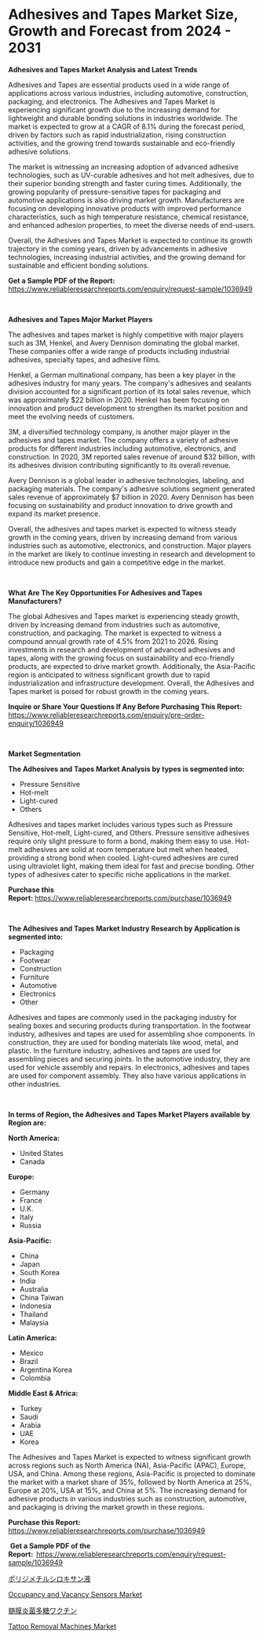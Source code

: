 <p><h1>Adhesives and Tapes Market Size, Growth and Forecast from 2024 - 2031</h1></p><p><strong>Adhesives and Tapes Market Analysis and Latest Trends</strong></p>
<p><p>Adhesives and Tapes are essential products used in a wide range of applications across various industries, including automotive, construction, packaging, and electronics. The Adhesives and Tapes Market is experiencing significant growth due to the increasing demand for lightweight and durable bonding solutions in industries worldwide. The market is expected to grow at a CAGR of 8.1% during the forecast period, driven by factors such as rapid industrialization, rising construction activities, and the growing trend towards sustainable and eco-friendly adhesive solutions.</p><p>The market is witnessing an increasing adoption of advanced adhesive technologies, such as UV-curable adhesives and hot melt adhesives, due to their superior bonding strength and faster curing times. Additionally, the growing popularity of pressure-sensitive tapes for packaging and automotive applications is also driving market growth. Manufacturers are focusing on developing innovative products with improved performance characteristics, such as high temperature resistance, chemical resistance, and enhanced adhesion properties, to meet the diverse needs of end-users.</p><p>Overall, the Adhesives and Tapes Market is expected to continue its growth trajectory in the coming years, driven by advancements in adhesive technologies, increasing industrial activities, and the growing demand for sustainable and efficient bonding solutions.</p></p>
<p><strong>Get a Sample PDF of the Report:&nbsp;</strong> <a href="https://www.reliableresearchreports.com/enquiry/request-sample/1036949">https://www.reliableresearchreports.com/enquiry/request-sample/1036949</a></p>
<p>&nbsp;</p>
<p><strong>Adhesives and Tapes Major Market Players</strong></p>
<p><p>The adhesives and tapes market is highly competitive with major players such as 3M, Henkel, and Avery Dennison dominating the global market. These companies offer a wide range of products including industrial adhesives, specialty tapes, and adhesive films. </p><p>Henkel, a German multinational company, has been a key player in the adhesives industry for many years. The company's adhesives and sealants division accounted for a significant portion of its total sales revenue, which was approximately $22 billion in 2020. Henkel has been focusing on innovation and product development to strengthen its market position and meet the evolving needs of customers.</p><p>3M, a diversified technology company, is another major player in the adhesives and tapes market. The company offers a variety of adhesive products for different industries including automotive, electronics, and construction. In 2020, 3M reported sales revenue of around $32 billion, with its adhesives division contributing significantly to its overall revenue.</p><p>Avery Dennison is a global leader in adhesive technologies, labeling, and packaging materials. The company's adhesive solutions segment generated sales revenue of approximately $7 billion in 2020. Avery Dennison has been focusing on sustainability and product innovation to drive growth and expand its market presence.</p><p>Overall, the adhesives and tapes market is expected to witness steady growth in the coming years, driven by increasing demand from various industries such as automotive, electronics, and construction. Major players in the market are likely to continue investing in research and development to introduce new products and gain a competitive edge in the market.</p></p>
<p>&nbsp;</p>
<p><strong>What Are The Key Opportunities For Adhesives and Tapes Manufacturers?</strong></p>
<p><p>The global Adhesives and Tapes market is experiencing steady growth, driven by increasing demand from industries such as automotive, construction, and packaging. The market is expected to witness a compound annual growth rate of 4.5% from 2021 to 2026. Rising investments in research and development of advanced adhesives and tapes, along with the growing focus on sustainability and eco-friendly products, are expected to drive market growth. Additionally, the Asia-Pacific region is anticipated to witness significant growth due to rapid industrialization and infrastructure development. Overall, the Adhesives and Tapes market is poised for robust growth in the coming years.</p></p>
<p><strong>Inquire or Share Your Questions If Any Before Purchasing This Report:</strong> <a href="https://www.reliableresearchreports.com/enquiry/pre-order-enquiry/1036949">https://www.reliableresearchreports.com/enquiry/pre-order-enquiry/1036949</a></p>
<p>&nbsp;</p>
<p><strong>Market Segmentation</strong></p>
<p><strong>The Adhesives and Tapes Market Analysis by types is segmented into:</strong></p>
<p><ul><li>Pressure Sensitive</li><li>Hot-melt</li><li>Light-cured</li><li>Others</li></ul></p>
<p><p>Adhesives and tapes market includes various types such as Pressure Sensitive, Hot-melt, Light-cured, and Others. Pressure sensitive adhesives require only slight pressure to form a bond, making them easy to use. Hot-melt adhesives are solid at room temperature but melt when heated, providing a strong bond when cooled. Light-cured adhesives are cured using ultraviolet light, making them ideal for fast and precise bonding. Other types of adhesives cater to specific niche applications in the market.</p></p>
<p><strong>Purchase this Report:&nbsp;</strong><a href="https://www.reliableresearchreports.com/purchase/1036949">https://www.reliableresearchreports.com/purchase/1036949</a></p>
<p>&nbsp;</p>
<p><strong>The Adhesives and Tapes Market Industry Research by Application is segmented into:</strong></p>
<p><ul><li>Packaging</li><li>Footwear</li><li>Construction</li><li>Furniture</li><li>Automotive</li><li>Electronics</li><li>Other</li></ul></p>
<p><p>Adhesives and tapes are commonly used in the packaging industry for sealing boxes and securing products during transportation. In the footwear industry, adhesives and tapes are used for assembling shoe components. In construction, they are used for bonding materials like wood, metal, and plastic. In the furniture industry, adhesives and tapes are used for assembling pieces and securing joints. In the automotive industry, they are used for vehicle assembly and repairs. In electronics, adhesives and tapes are used for component assembly. They also have various applications in other industries.</p></p>
<p>&nbsp;</p>
<p><strong>In terms of Region, the Adhesives and Tapes Market Players available by Region are:</strong></p>
<p>
    <p> <strong> North America: </strong>
        <ul>
            <li>United States</li>
            <li>Canada</li>
        </ul>
        </p> 
    <p> <strong> Europe: </strong>
        <ul>
            <li>Germany</li>
            <li>France</li>
            <li>U.K.</li>
            <li>Italy</li>
            <li>Russia</li>
        </ul>
        </p> 
    <p> <strong> Asia-Pacific: </strong>
        <ul>
            <li>China</li>
            <li>Japan</li>
            <li>South Korea</li>
            <li>India</li>
            <li>Australia</li>
            <li>China Taiwan</li>
            <li>Indonesia</li>
            <li>Thailand</li>
            <li>Malaysia</li>
        </ul>
        </p> 
    <p> <strong> Latin America: </strong>
        <ul>
            <li>Mexico</li>
            <li>Brazil</li>
            <li>Argentina Korea</li>
            <li>Colombia</li>
        </ul>
        </p> 
    <p> <strong> Middle East & Africa: </strong>
        <ul>
            <li>Turkey</li>
            <li>Saudi</li>
            <li>Arabia</li>
            <li>UAE</li>
            <li>Korea</li>
        </ul>
    </p>
    </p>
<p><p>The Adhesives and Tapes Market is expected to witness significant growth across regions such as North America (NA), Asia-Pacific (APAC), Europe, USA, and China. Among these regions, Asia-Pacific is projected to dominate the market with a market share of 35%, followed by North America at 25%, Europe at 20%, USA at 15%, and China at 5%. The increasing demand for adhesive products in various industries such as construction, automotive, and packaging is driving the market growth in these regions.</p></p>
<p><strong>Purchase this Report: </strong><a href="https://www.reliableresearchreports.com/purchase/1036949">https://www.reliableresearchreports.com/purchase/1036949</a></p>
<p>&nbsp;<strong>Get a Sample PDF of the Report:&nbsp;&nbsp;</strong><a href="https://www.reliableresearchreports.com/enquiry/request-sample/1036949">https://www.reliableresearchreports.com/enquiry/request-sample/1036949</a></p>
<p><strong></strong></p>
<p><p><a href="https://medium.com/@kathleencrooks2003/%E3%83%9D%E3%83%AA%E3%82%B8%E3%83%A1%E3%83%81%E3%83%AB%E3%82%B7%E3%83%AD%E3%82%AD%E3%82%B5%E3%83%B3%E3%83%95%E3%83%AB%E3%82%A4%E3%83%89%E5%B8%82%E5%A0%B4%E3%82%B7%E3%82%A7%E3%82%A2%E3%81%AE%E5%A4%89%E5%8C%96%E3%81%A8%E5%B8%82%E5%A0%B4%E6%88%90%E9%95%B7%E3%83%88%E3%83%AC%E3%83%B3%E3%83%892024%E5%B9%B4-2031%E5%B9%B4-f44a06c7f807">ポリジメチルシロキサン液</a></p><p><a href="https://butternut-bug-553.notion.site/Occupancy-and-Vacancy-Sensors-Market-Size-Market-Trends-and-Growth-Outlook-forecasted-for-period-f-17e61f7596c743bdb43e144260ec38f3">Occupancy and Vacancy Sensors Market</a></p><p><a href="https://medium.com/@kathleencrooks2003/%E9%AB%93%E8%86%9C%E7%82%8E%E7%90%83%E8%8F%8C%E3%81%AE%E5%A4%9A%E7%B3%96%E9%A1%9E%E3%83%AF%E3%82%AF%E3%83%81%E3%83%B3%E5%B8%82%E5%A0%B4%E5%B1%95%E6%9C%9B-%E6%A5%AD%E7%95%8C%E6%A6%82%E8%A6%81%E3%81%A8%E4%BA%88%E6%B8%AC-2024%E5%B9%B4%E3%81%8B%E3%82%892031%E5%B9%B4-0816ffdb12a4">髄膜炎菌多糖ワクチン</a></p><p><a href="https://view.publitas.com/reportprime-1/tattoo-removal-machines-market-size-market-trends-and-growth-outlook-forecasted-for-period-from-2023-to-2030/">Tattoo Removal Machines Market</a></p></p>